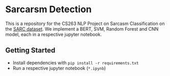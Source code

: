 # Sarcarsm Detection
This is a repository for the CS263 NLP Project on Sarcasm Classification on the [SARC dataset](https://paperswithcode.com/dataset/sarc). We implement a BERT, SVM, Random Forest and CNN model, each in a respective jupyter notebook.

## Getting Started 
- Install dependencies with `pip install -r requirements.txt`
- Run a respective jupyter notebook (`*.ipynb`)
